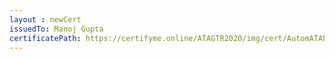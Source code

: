```yaml
--- 
layout : newCert 
issuedTo: Manoj Gupta 
certificatePath: https://certifyme.online/ATAGTR2020/img/cert/AutomATAhon/ManojGupta_2a771.png
--- 
```

